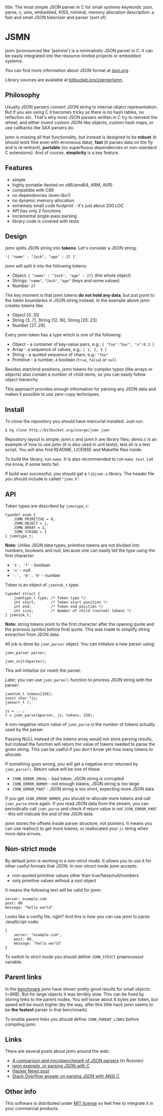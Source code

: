 title: The most simple JSON parser in C for small systems
keywords: json, parse, c, unix, embedded, KISS, minimal, memory allocation
description: a fast and small JSON tokenizer and parser (sort of)

JSMN
====

jsmn (pronounced like 'jasmine') is a minimalistic JSON parser in C.  It can be
easily integrated into the resource-limited projects or embedded systems.

You can find more information about JSON format at [json.org][1].

Library sources are available at [bitbucket.org/zserge/jsmn][2].

Philosophy
----------

Usually JSON parsers convert JSON string to internal object representation.
But if you are using C it becomes tricky as there is no hash tables, no reflection etc.
That's why most JSON parsers written in C try to reinvent the wheel, 
and either invent custom JSON-like objects, custom hash maps, or use callbacks
like SAX parsers do.

jsmn is missing all that functionality, but instead is designed to be
**robust** (it should work fine even with erroneous data), **fast** (it parses
data on the fly and is re-entrant), **portable** (no superfluous dependencies
or non-standard C extensions). And of course, **simplicity** is a key feature.

Features
--------

* simple
* highly portable (tested on x86/amd64, ARM, AVR)
* compatible with C89
* no dependencies (even libc!)
* no dynamic memory allocation
* extremely small code footprint - it's just about 200 LOC
* API has only 2 functions
* incremental single-pass parsing
* library code is covered with tests

Design
------

jsmn splits JSON string into **tokens**. Let's consider a JSON string:

	'{ "name" : "Jack", "age" : 27 }'

jsmn will split it into the following tokens:

* Object: `{ "name" : "Jack", "age" : 27}` (the whole object)
* Strings: `"name"`, `"Jack"`, `"age"` (keys and some values)
* Number: `27`

The key moment is that jsmn tokens **do not hold any data**, 
but just point to the token boundaries in JSON string instead. 
In the example above jsmn creates tokens like: 

* Object [0..31]
* String [3..7], String [12..16], String [20..23]
* Number [27..29].

Every jsmn token has a type which is one of the following:

* Object - a container of key-value pairs, e.g.:
	`{ "foo":"bar", "x":0.3 }`
* Array - a sequence of values, e.g.:
	`[ 1, 2, 3 ]`
* String - a quoted sequence of chars, e.g.: `"foo"`
* Primitive - a number, a boolean (`true`, `false`) or `null`

Besides start/end positions, jsmn tokens for complex types (like arrays
or objects) also contain a number of child items, so you can easily follow
object hierarchy.

This approach provides enough information for parsing any JSON data and makes
it possible to use zero-copy techniques.

Install
-------

To clone the repository you should have mercurial installed. Just run:

	$ hg clone http://bitbucket.org/zserge/jsmn jsmn

Repository layout is simple: jsmn.c and jsmn.h are library files; demo.c is an
example of how to use jsmn (it is also used in unit tests); test.sh is a test
script. You will also find README, LICENSE and Makefile files inside.

To build the library, run `make`. It is also recommended to run `make test`.
Let me know, if some tests fail.

If build was successful, you should get a `libjsmn.a` library.
The header file you should include is called `"jsmn.h"`.

API
---

Token types are described by `jsmntype_t`:

	typedef enum {
		JSMN_PRIMITIVE = 0,
		JSMN_OBJECT = 1,
		JSMN_ARRAY = 2,
		JSMN_STRING = 3
	} jsmntype_t;

**Note:** Unlike JSON data types, primitive tokens are not divided into
numbers, booleans and null, because one can easily tell the type using the
first character:

* <code>'t', 'f'</code> - boolean 
* <code>'n'</code> - null
* <code>'-', '0'..'9'</code> - number

Token is an object of `jsmntok_t` type:

	typedef struct {
		jsmntype_t type; /* Token type */
		int start;       /* Token start position */
		int end;         /* Token end position */
		int size;        /* Number of child (nested) tokens */
	} jsmntok_t;

**Note:** string tokens point to the first character after
the opening quote and the previous symbol before final quote. This was made 
to simplify string extraction from JSON data.

All job is done by `jsmn_parser` object. You can initialize a new parser using:

	jsmn_parser parser;
	
	jsmn_init(&parser);

This will initialize (or reset) the parser.

Later, you can use `jsmn_parse()` function to process JSON string with the 
parser:

	jsmntok_t tokens[256];
	const char *js;
	jsmnerr_t r;

	js = ...;
	r = jsmn_parse(&parser, js, tokens, 256);

A non-negative return value of `jsmn_parse` is the number of tokens actually
used by the parser.

Passing NULL instead of the tokens array would not store parsing results, but
instead the function will return the value of tokens needed to parse the given
string. This can be useful if you don't know yet how many tokens to allocate.

If something goes wrong, you will get a negative error returned by
`jsmn_parse()`. Return value will be one of these:

* `JSMN_ERROR_INVAL` - bad token, JSON string is corrupted
* `JSMN_ERROR_NOMEM` - not enough tokens, JSON string is too large
* `JSMN_ERROR_PART` - JSON string is too short, expecting more JSON data

If you get `JSON_ERROR_NOMEM`, you should re-allocate more tokens and call
`jsmn_parse` once again. If you read JSON data from the stream, you can
periodically call `jsmn_parse` and check if return value is not 
`JSON_ERROR_PART` - this will indicate the end of the JSON data.

jsmn stores the offsets inside parser structure, not pointers.
It means you can use realloc() to get more tokens, or reallocated your
`js` string when more data arrives.

Non-strict mode
---------------

By default jsmn is working in a non-strict mode. It allows you to use it for 
other useful formats that JSON. In non-struct mode jsmn accepts:

* non-quoted primitive values other than true/false/null/numbers
* only primitive values without a root object

It means the following text will be valid for jsmn:

	server: example.com
	post: 80
	message: "hello world"

Looks like a config file, right? 
And this is how you can use jsmn to parse JavaScript code:

	{
		server: "example.com",
		post: 80,
		message: "hello world"
	}

To switch to strict mode you should define `JSMN_STRICT` preprocessor variable.

Parent links
------------

In the [benchmark][3] jsmn have shown pretty good results for small objects
(~4KB).  But for large objects it was terribly slow. This can be fixed by
storing links to the parent nodes. You will loose about 4 bytes per token, but
speed will be much higher (by the way, after this little hack jsmn seems to be
**the fastest** parser in that benchmark).

To enable parent links you should define `JSMN_PARENT_LINKS` before compiling
jsmn. 

Links
-----

There are several posts about jsmn around the web:

* [A comparison and microbenchmark of JSON parsers][3] (in Russian)
* [jsmn example, or parsing JSON with C][4]
* [Hacker News post][5]
* [Stack Overflow answer on parsing JSON with ANSI C][6]

Other info
----------

This software is distributed under [MIT license][10]
 so feel free to integrate it in your commercial products.

[1]: http://www.json.org/
[2]: https://bitbucket.org/zserge/jsmn/wiki/Home
[3]: http://lionet.livejournal.com/118853.html
[4]: http://alisdair.mcdiarmid.org/2012/08/14/jsmn-example.html
[5]: http://news.ycombinator.com/item?id=4386834
[6]: http://stackoverflow.com/questions/10674575/parse-json-in-ansi-c
[10]: http://www.opensource.org/licenses/mit-license.php

